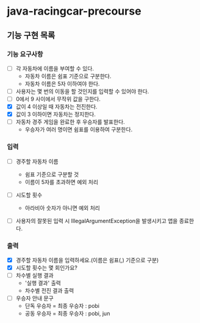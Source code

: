 # java-racingcar-precourse

## 기능 구현 목록

### 기능 요구사항

- [ ] 각 자동차에 이름을 부여할 수 있다.
    - 자동차 이름은 쉼표 기준으로 구분한다.
    - 자동차 이름은 5자 이하여야 한다.
- [ ] 사용자는 몇 번의 이동을 할 것인지를 입력할 수 있어야 한다.
- [ ] 0에서 9 사이에서 무작위 값을 구한다.
- [X] 값이 4 이상일 때 자동차는 전진한다.
- [X] 값이 3 이하이면 자동차는 정지한다.
- [ ] 자동차 경주 게임을 완료한 후 우승자를 발표한다.
    - 우승자가 여러 명이면 쉼표를 이용하여 구분한다.

### 입력

- [ ] 경주할 자동차 이름
    - 쉼표 기준으로 구분할 것
    - 이름이 5자를 초과하면 예외 처리

- [ ] 시도할 횟수
    - 아라비아 숫자가 아니면 예외 처리

- [ ] 사용자의 잘못된 입력 시 IllegalArgumentException을 발생시키고 앱을 종료한다.

### 출력

- [X] 경주할 자동차 이름을 입력하세요.(이름은 쉼표(,) 기준으로 구분)
- [X] 시도할 횟수는 몇 회인가요?
- [ ] 차수별 실행 결과
    - '실행 결과' 출력
    - 차수별 전진 결과 출력
- [ ] 우승자 안내 문구
    - 단독 우승자 = 최종 우승자 : pobi
    - 공동 우승자 = 최종 우승자 : pobi, jun